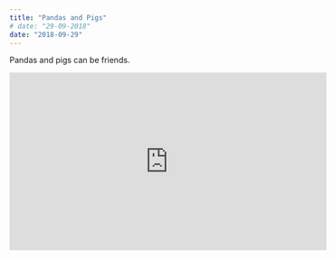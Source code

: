 ```yaml
---
title: "Pandas and Pigs"
# date: "29-09-2018"
date: "2018-09-29"
---
```


Pandas and pigs can be friends.

<iframe width="560" height="315" src="https://www.youtube.com/embed/4n0xNbfJLR8" frameborder="0" allowfullscreen></iframe>